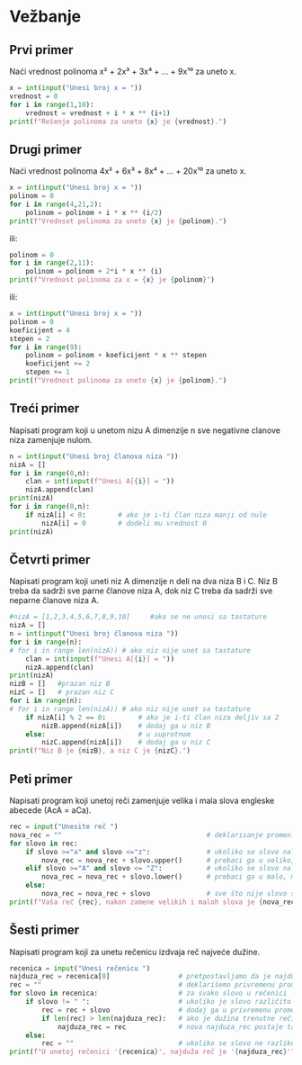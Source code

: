 # Vežbanje
## Prvi primer
Naći vrednost polinoma x² + 2x³ + 3x⁴ + ... + 9x¹⁰ za uneto x.
```python
x = int(input("Unesi broj x = "))
vrednost = 0
for i in range(1,10):
    vrednost = vrednost + i * x ** (i+1)
print(f"Rešenje polinoma za uneto {x} je {vrednost}.")
```
## Drugi primer
Naći vrednost polinoma 4x² + 6x³ + 8x⁴ + ... + 20x¹⁰ za uneto x.
```python
x = int(input("Unesi broj x = "))
polinom = 0
for i in range(4,21,2):
    polinom = polinom + i * x ** (i/2)
print(f"Vrednsot polinoma za uneto {x} je {polinom}.")
```
ili:
```python
polinom = 0
for i in range(2,11):
    polinom = polinom + 2*i * x ** (i)
print(f"Vrednost polinoma za x = {x} je {polinom}")
```
ili:
```python
x = int(input("Unesi broj x = "))
polinom = 0
koeficijent = 4
stepen = 2
for i in range(9):
    polinom = polinom + koeficijent * x ** stepen
    koeficijent += 2
    stepen += 1
print(f"Vrednost polinoma za uneto {x} je {polinom}.")
```
## Treći primer
Napisati program koji u unetom nizu A dimenzije n sve negativne clanove niza zamenjuje nulom.
```python
n = int(input("Unesi broj članova niza "))
nizA = []
for i in range(0,n):
    clan = int(input(f"Unesi A[{i}] = "))
    nizA.append(clan)
print(nizA)
for i in range(0,n):
    if nizA[i] < 0:        # ako je i-ti član niza manji od nule
        nizA[i] = 0        # dodeli mu vrednost 0
print(nizA)
```
## Četvrti primer
Napisati program koji uneti niz A dimenzije n deli na dva niza B i C. 
Niz B treba da sadrži sve parne članove niza A, dok niz C treba da sadrži sve neparne 
članove niza A.
```python
#nizA = [1,2,3,4,5,6,7,8,9,10]     #ako se ne unosi sa tastature
nizA = []
n = int(input("Unesi broj članova niza "))
for i in range(n):
# for i in range len(nizA)) # ako niz nije unet sa tastature
    clan = int(input(f"Unesi A[{i}] = "))
    nizA.append(clan)
print(nizA)
nizB = []   #prazan niz B
nizC = []   # prazan niz C
for i in range(n):
# for i in range len(nizA)) # ako niz nije unet sa tastature
    if nizA[i] % 2 == 0:        # ako je i-ti član niza deljiv sa 2
        nizB.append(nizA[i])    # dodaj ga u niz B  
    else:                       # u suprotnom
        nizC.append(nizA[i])    # dodaj ga u niz C
print(f"Niz B je {nizB}, a niz C je {nizC}.")
```
## Peti primer
Napisati program koji unetoj reči zamenjuje velika i mala slova engleske abecede (AcA = aCa).
```python
rec = input("Unesite reč ")
nova_rec = ""                                    # deklarisanje promenljive kao prazna niska
for slovo in rec:
    if slovo >="a" and slovo <="z":              # ukoliko se slovo nalazi u opsegu malih slova
        nova_rec = nova_rec + slovo.upper()      # prebaci ga u veliko, metodom upper()
    elif slovo >="A" and slovo <= "Z":           # ukoliko se slovo nalazi u opsegu velikih slova
        nova_rec = nova_rec + slovo.lower()      # prebaci ga u malo, metodom lower()
    else:
        nova_rec = nova_rec + slovo              # sve što nije slovo se prepisuje
print(f"Vaša reč {rec}, nakon zamene velikih i maloh slova je {nova_rec}")
```
## Šesti primer
Napisati program koji za unetu rečenicu izdvaja reč najveće dužine.
```python
recenica = input("Unesi rečenicu ")
najduza_rec = recenica[0]                 # pretpostavljamo da je najduža reč prvo slovo
rec = ""                                  # deklarišemo privremenu promenljivu "reč" kao praznu nisku
for slovo in recenica:                    # za svako slovo u rečenici
    if slovo != " ":                      # ukoliko je slovo različito od razmaka
        rec = rec + slovo                 # dodaj ga u privremenu promenljivu "reč"
        if len(rec) > len(najduza_rec):   # ako je dužina trenutne reči duža od trenutno najduže reči
            najduza_rec = rec             # nova najduza_rec postaje ta reč
    else:
        rec = ""                          # ukoliko se slovo ne razlikuje od razmaka, resetuj promenljivu reč u praznu nisku
print(f"U unetoj rečenici '{recenica}', najduža reč je '{najduza_rec}'")
```
